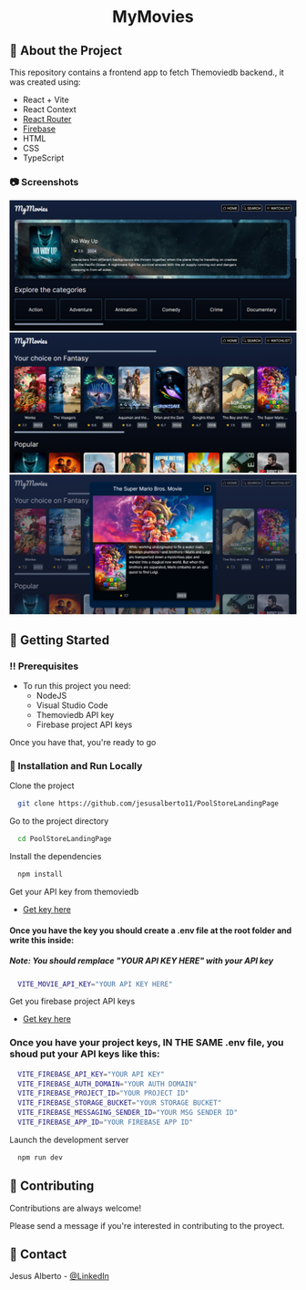 <div align="center">
  <h1>MyMovies</h1>
</div>

## :star2: About the Project

This repository contains a frontend app to fetch Themoviedb backend., it was created using:

<ul>
<li>React + Vite</li>
<li>React Context</li>
<li><a href="https://reactrouter.com/en/main">React Router</a></li>
<li><a href="https://firebase.google.com/">Firebase</a></li>
<li>HTML</li>
<li>CSS</li>
<li>TypeScript</li>
</ul>

<!-- Screenshots -->

### :camera: Screenshots

<div align="center"> 
  <img src="https://github.com/jesusalberto11/MyMovies/blob/main/src/assets/images/app_image_1.png" alt="App_Image_1" title="First section" />
</div>

<div align="center"> 
  <img src="https://github.com/jesusalberto11/MyMovies/blob/main/src/assets/images/app_image_2.png" alt="App_Image_2" title="Second section"/>
</div>

<div align="center"> 
  <img src="https://github.com/jesusalberto11/MyMovies/blob/main/src/assets/images/app_image_3.png" alt="App_Image_3" title="Third section"/>
</div>

<!-- Getting Started -->

## :toolbox: Getting Started

<!-- Prerequisites -->

### :bangbang: Prerequisites

- To run this project you need:
  - NodeJS
  - Visual Studio Code
  - Themoviedb API key 
  - Firebase project API keys

Once you have that, you're ready to go

<!-- Installation and Run Locally -->

### :running: Installation and Run Locally

Clone the project

```bash
  git clone https://github.com/jesusalberto11/PoolStoreLandingPage
```

Go to the project directory

```bash
  cd PoolStoreLandingPage
```

Install the dependencies

```bash
  npm install
```

Get your API key from themoviedb

- <a href="https://developer.themoviedb.org/reference/intro/getting-started">Get key here</a>

#### Once you have the key you should create a .env file at the root folder and write this inside:
##### Note: You should remplace "YOUR API KEY HERE" with your API key

```bash
  VITE_MOVIE_API_KEY="YOUR API KEY HERE"
```

Get you firebase project API keys

- <a href="https://firebase.google.com/">Get key here</a>

### Once you have your project keys, IN THE SAME .env file, you shoud put your API keys like this:

```bash
  VITE_FIREBASE_API_KEY="YOUR API KEY"
  VITE_FIREBASE_AUTH_DOMAIN="YOUR AUTH DOMAIN"
  VITE_FIREBASE_PROJECT_ID="YOUR PROJECT ID"
  VITE_FIREBASE_STORAGE_BUCKET="YOUR STORAGE BUCKET"
  VITE_FIREBASE_MESSAGING_SENDER_ID="YOUR MSG SENDER ID"
  VITE_FIREBASE_APP_ID="YOUR FIREBASE APP ID"
```

Launch the development server

```bash
  npm run dev
```

<!-- Contributing -->

## :wave: Contributing

Contributions are always welcome!

Please send a message if you're interested in contributing to the proyect.

<!-- Contact -->

## :handshake: Contact

Jesus Alberto - [@LinkedIn](https://www.linkedin.com/in/jesus-alberto-morales-rico-7092a9227/)
